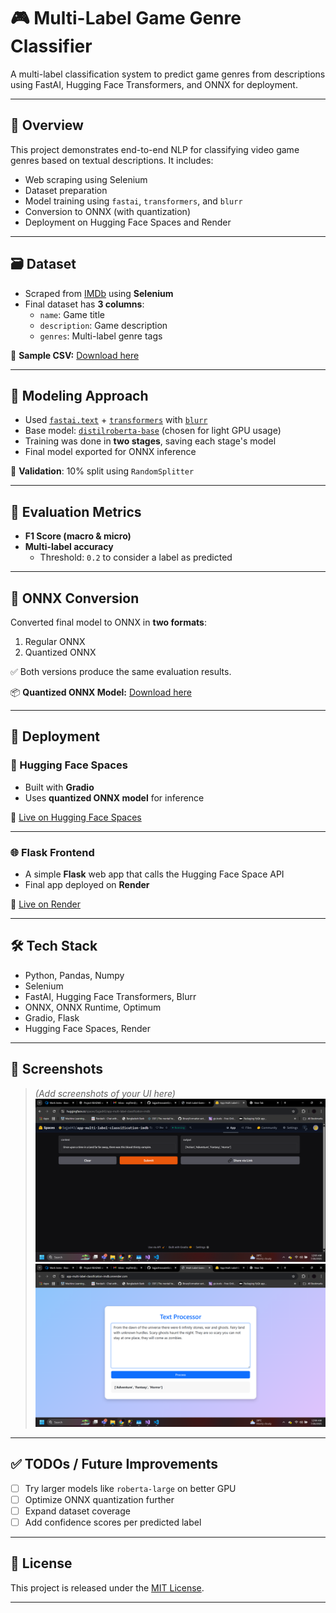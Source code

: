 # 🎮 Multi-Label Game Genre Classifier

A multi-label classification system to predict game genres from descriptions using FastAI, Hugging Face Transformers, and ONNX for deployment.

---

## 📌 Overview

This project demonstrates end-to-end NLP for classifying video game genres based on textual descriptions. It includes:

- Web scraping using Selenium
- Dataset preparation
- Model training using `fastai`, `transformers`, and `blurr`
- Conversion to ONNX (with quantization)
- Deployment on Hugging Face Spaces and Render

---

## 🗃 Dataset

- Scraped from [IMDb](https://www.imdb.com/) using **Selenium**
- Final dataset has **3 columns**:
  - `name`: Game title
  - `description`: Game description
  - `genres`: Multi-label genre tags

📁 **Sample CSV:** [Download here](#) <!-- 🔁 Replace with your actual dataset link -->

---

## 🧠 Modeling Approach

- Used [`fastai.text`](https://docs.fast.ai/text/) + [`transformers`](https://huggingface.co/transformers/) with [`blurr`](https://github.com/ohmeow/blurr)
- Base model: [`distilroberta-base`](https://huggingface.co/distilroberta-base) (chosen for light GPU usage)
- Training was done in **two stages**, saving each stage's model
- Final model exported for ONNX inference

🧪 **Validation**: 10% split using `RandomSplitter`

---

## 📏 Evaluation Metrics

- **F1 Score (macro & micro)**
- **Multi-label accuracy**
  - Threshold: `0.2` to consider a label as predicted

---

## 🔁 ONNX Conversion

Converted final model to ONNX in **two formats**:

1. Regular ONNX
2. Quantized ONNX

✅ Both versions produce the same evaluation results.

📦 **Quantized ONNX Model:** [Download here](#) <!-- 🔁 Replace with ONNX model link -->

---

## 🚀 Deployment

### 🧪 Hugging Face Spaces

- Built with **Gradio**
- Uses **quantized ONNX model** for inference

🔗 [Live on Hugging Face Spaces](https://huggingface.co/spaces/Sajjad43/app-multi-label-classification-imdb) <!-- 🔁 Replace with your HF Space link -->

---

### 🌐 Flask Frontend

- A simple **Flask** web app that calls the Hugging Face Space API
- Final app deployed on **Render**

🔗 [Live on Render](https://app-multi-label-classification-imdb.onrender.com) <!-- 🔁 Replace with your Render app link -->

---

## 🛠 Tech Stack

- Python, Pandas, Numpy
- Selenium
- FastAI, Hugging Face Transformers, Blurr
- ONNX, ONNX Runtime, Optimum
- Gradio, Flask
- Hugging Face Spaces, Render

---

## 📸 Screenshots

> *(Add screenshots of your UI here)*  
> ![Gradio UI Screenshot](https://github.com/SajjadHossain43/app-multi-label-classification-imdb/blob/main/Assets/hf-space.png)  
> ![Flask UI Screenshot](https://github.com/SajjadHossain43/app-multi-label-classification-imdb/blob/main/Assets/render-service.png)

---

## ✅ TODOs / Future Improvements

- [ ] Try larger models like `roberta-large` on better GPU
- [ ] Optimize ONNX quantization further
- [ ] Expand dataset coverage
- [ ] Add confidence scores per predicted label

---

## 📜 License

This project is released under the [MIT License](LICENSE).

---
